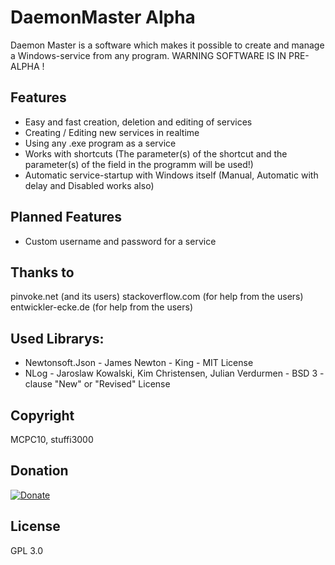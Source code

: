
# DaemonMaster Alpha
Daemon Master is a software which makes it possible to create and manage a Windows-service from any program.
WARNING SOFTWARE IS IN PRE-ALPHA !

## Features
- Easy and fast creation, deletion and editing of services
- Creating / Editing new services in realtime
- Using any .exe program as a service
- Works with shortcuts (The parameter(s) of the shortcut and the parameter(s) of the field in the programm will be used!)
- Automatic service-startup with Windows itself (Manual, Automatic with delay and Disabled works also)

## Planned Features
- Custom username and password for a service

## Thanks to 
pinvoke.net (and its users)
stackoverflow.com (for help from the users)
entwickler-ecke.de (for help from the users)

## Used Librarys:
- Newtonsoft.Json - James Newton - King - MIT License
- NLog - Jaroslaw Kowalski, Kim Christensen, Julian Verdurmen - BSD 3 - clause "New" or "Revised" License

## Copyright 
MCPC10,
stuffi3000

## Donation
[![Donate](https://www.paypalobjects.com/en_US/i/btn/btn_donateCC_LG.gif)](https://paypal.me/stuffi3000)

## License 
GPL 3.0
